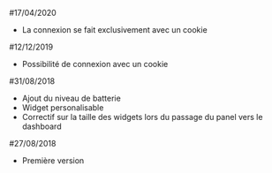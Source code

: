 #17/04/2020
- La connexion se fait exclusivement avec un cookie

#12/12/2019
- Possibilité de connexion avec un cookie

#31/08/2018

- Ajout du niveau de batterie
- Widget personalisable
- Correctif sur la taille des widgets lors du passage du panel vers le dashboard


#27/08/2018

- Première version
